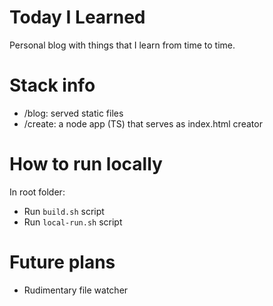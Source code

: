 Today I Learned
===============

Personal blog with things that I learn from time to time.

Stack info
==========

- /blog: served static files
- /create: a node app (TS) that serves as index.html creator

How to run locally
==================

In root folder:

- Run `build.sh` script
- Run `local-run.sh` script

Future plans
============

- Rudimentary file watcher